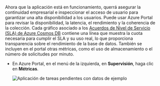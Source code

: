 Ahora que la aplicación está en funcionamiento, querrá asegurar la continuidad empresarial e inspeccionar el acceso de usuario para garantizar una alta disponibilidad a los usuarios. Puede usar Azure Portal para revisar la disponibilidad, la latencia, el rendimiento y la coherencia de la colección. Cada gráfico asociado a los [Acuerdos de Nivel de Servicio (SLA) de Azure Cosmos DB](https://azure.microsoft.com/support/legal/sla/documentdb/) contiene una línea que muestra la cuota necesaria para cumplir el SLA y su uso real, lo que proporciona transparencia sobre el rendimiento de la base de datos. También se incluyen en el portal otras métricas, como el uso de almacenamiento o el número de solicitudes por minuto.

* En Azure Portal, en el menú de la izquierda, en **Supervisión**, haga clic en **Métricas**.

   ![Aplicación de tareas pendientes con datos de ejemplo](./media/cosmos-db-tutorial-review-slas/azure-cosmosdb-portal-metrics-slas.png)